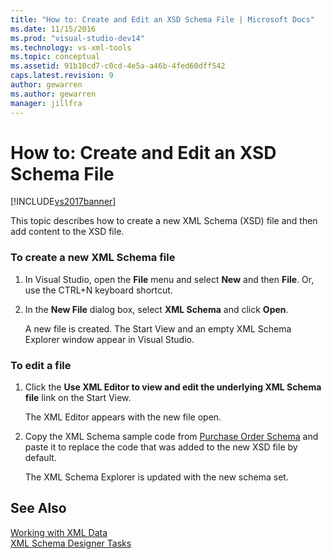 ```yaml
---
title: "How to: Create and Edit an XSD Schema File | Microsoft Docs"
ms.date: 11/15/2016
ms.prod: "visual-studio-dev14"
ms.technology: vs-xml-tools
ms.topic: conceptual
ms.assetid: 91b10cd7-c0cd-4e5a-a46b-4fed60dff542
caps.latest.revision: 9
author: gewarren
ms.author: gewarren
manager: jillfra
---
```

# How to: Create and Edit an XSD Schema File
[!INCLUDE[vs2017banner](../includes/vs2017banner.md)]

This topic describes how to create a new XML Schema (XSD) file and then add content to the XSD file.  
  
### To create a new XML Schema file  
  
1. In Visual Studio, open the **File** menu and select **New** and then **File**. Or, use the CTRL+N keyboard shortcut.  
  
2. In the **New File** dialog box, select **XML Schema** and click **Open**.  
  
     A new file is created. The Start View and an empty XML Schema Explorer window appear in Visual Studio.  
  
### To edit a file  
  
1. Click the **Use XML Editor to view and edit the underlying XML Schema file** link on the Start View.  
  
     The XML Editor appears with the new file open.  
  
2. Copy the XML Schema sample code from [Purchase Order Schema](../xml-tools/sample-xsd-file-simple-schema.md) and paste it to replace the code that was added to the new XSD file by default.  
  
     The XML Schema Explorer is updated with the new schema set.  
  
## See Also  
 [Working with XML Data](../xml-tools/working-with-xml-data.md)   
 [XML Schema Designer Tasks](../xml-tools/xml-schema-designer-tasks.md)
